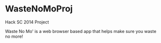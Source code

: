 WasteNoMoProj
=============

Hack SC 2014 Project

Waste No Mo' is a web browser based app that helps make sure you waste no more!

